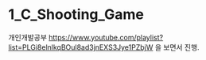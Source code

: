 # 1_C_Shooting_Game
개인개발공부
https://www.youtube.com/playlist?list=PLGi8elnlkqBOul8ad3jnEXS3Jye1PZbjW 을 보면서 진행.
